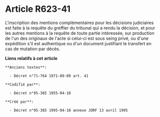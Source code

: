 # Article R623-41

L'inscription des mentions complémentaires pour les décisions judiciaires est faite à la requête du greffier du tribunal qui
a rendu la décision, et pour les autres mentions à la requête de toute partie intéressée, sur production de l'un des
originaux de l'acte si celui-ci est sous seing privé, ou d'une expédition s'il est authentique ou d'un document justifiant le
transfert en cas de mutation par décès.

**Liens relatifs à cet article**

	**Anciens textes**:

	  - Décret n°71-764 1971-09-09 art. 41

	**Codifié par**:

	  - Décret n°95-385 1955-04-10

	**Créé par**:

	  - Décret n°95-385 1995-04-10 annexe JORF 13 avril 1995
